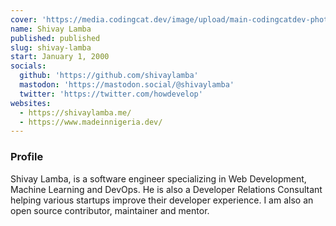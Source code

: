 ```yaml
---
cover: 'https://media.codingcat.dev/image/upload/main-codingcatdev-photo/podcast-guest/howdevelop'
name: Shivay Lamba
published: published
slug: shivay-lamba
start: January 1, 2000
socials:
  github: 'https://github.com/shivaylamba'
  mastodon: 'https://mastodon.social/@shivaylamba'
  twitter: 'https://twitter.com/howdevelop'
websites:
  - https://shivaylamba.me/
  - https://www.madeinnigeria.dev/
---
```


### Profile

Shivay Lamba, is a software engineer specializing in Web Development, Machine Learning and DevOps. He is also a Developer Relations Consultant helping various startups improve their developer experience. I am also an open source contributor, maintainer and mentor.
